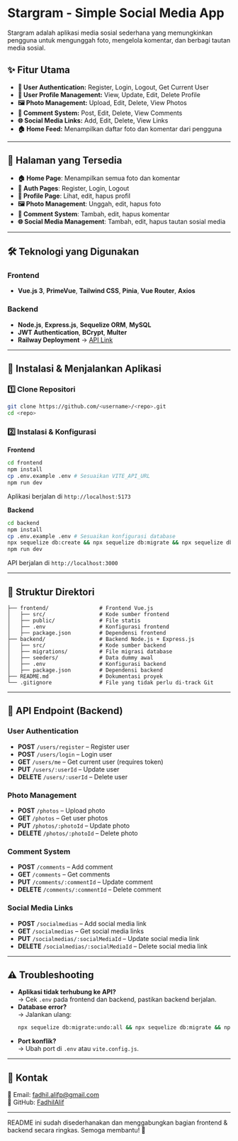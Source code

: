 


# Stargram - Simple Social Media App

Stargram adalah aplikasi media sosial sederhana yang memungkinkan pengguna untuk mengunggah foto, mengelola komentar, dan berbagi tautan media sosial.

## ✨ Fitur Utama

- **🔐 User Authentication:** Register, Login, Logout, Get Current User
- **👤 User Profile Management:** View, Update, Edit, Delete Profile
- **🖼 Photo Management:** Upload, Edit, Delete, View Photos
- **💬 Comment System:** Post, Edit, Delete, View Comments
- **🌐 Social Media Links:** Add, Edit, Delete, View Links
- **🏠 Home Feed:** Menampilkan daftar foto dan komentar dari pengguna

---

## 📄 Halaman yang Tersedia

- **🏠 Home Page**: Menampilkan semua foto dan komentar
- **🔐 Auth Pages**: Register, Login, Logout
- **👤 Profile Page**: Lihat, edit, hapus profil
- **🖼 Photo Management**: Unggah, edit, hapus foto
- **💬 Comment System**: Tambah, edit, hapus komentar
- **🌐 Social Media Management**: Tambah, edit, hapus tautan sosial media

---

## 🛠 Teknologi yang Digunakan

### **Frontend**
- **Vue.js 3**, **PrimeVue**, **Tailwind CSS**, **Pinia**, **Vue Router**, **Axios**

### **Backend**
- **Node.js**, **Express.js**, **Sequelize ORM**, **MySQL**
- **JWT Authentication**, **BCrypt**, **Multer**
- **Railway Deployment** → [API Link](https://mygram-finalproject2-hacktiv8.up.railway.app)

---

## 🚀 Instalasi & Menjalankan Aplikasi

### 1️⃣ Clone Repositori

```sh
git clone https://github.com/<username>/<repo>.git
cd <repo>
```

### 2️⃣ Instalasi & Konfigurasi

**Frontend**
```sh
cd frontend
npm install
cp .env.example .env # Sesuaikan VITE_API_URL
npm run dev
```
Aplikasi berjalan di `http://localhost:5173`

**Backend**
```sh
cd backend
npm install
cp .env.example .env # Sesuaikan konfigurasi database
npx sequelize db:create && npx sequelize db:migrate && npx sequelize db:seed:all
npm run dev
```
API berjalan di `http://localhost:3000`

---

## 📂 Struktur Direktori

```
├── frontend/                # Frontend Vue.js
│   ├── src/                 # Kode sumber frontend
│   ├── public/              # File statis
│   ├── .env                 # Konfigurasi frontend
│   ├── package.json         # Dependensi frontend
├── backend/                 # Backend Node.js + Express.js
│   ├── src/                 # Kode sumber backend
│   ├── migrations/          # File migrasi database
│   ├── seeders/             # Data dummy awal
│   ├── .env                 # Konfigurasi backend
│   ├── package.json         # Dependensi backend
├── README.md                # Dokumentasi proyek
└── .gitignore               # File yang tidak perlu di-track Git
```

---

## 🔗 API Endpoint (Backend)

### **User Authentication**
- **POST** `/users/register` – Register user
- **POST** `/users/login` – Login user
- **GET** `/users/me` – Get current user (requires token)
- **PUT** `/users/:userId` – Update user
- **DELETE** `/users/:userId` – Delete user

### **Photo Management**
- **POST** `/photos` – Upload photo
- **GET** `/photos` – Get user photos
- **PUT** `/photos/:photoId` – Update photo
- **DELETE** `/photos/:photoId` – Delete photo

### **Comment System**
- **POST** `/comments` – Add comment
- **GET** `/comments` – Get comments
- **PUT** `/comments/:commentId` – Update comment
- **DELETE** `/comments/:commentId` – Delete comment

### **Social Media Links**
- **POST** `/socialmedias` – Add social media link
- **GET** `/socialmedias` – Get social media links
- **PUT** `/socialmedias/:socialMediaId` – Update social media link
- **DELETE** `/socialmedias/:socialMediaId` – Delete social media link

---

## ⚠️ Troubleshooting

- **Aplikasi tidak terhubung ke API?**  
  → Cek `.env` pada frontend dan backend, pastikan backend berjalan.  
- **Database error?**  
  → Jalankan ulang:  
  ```sh
  npx sequelize db:migrate:undo:all && npx sequelize db:migrate && npx sequelize db:seed:all
  ```
- **Port konflik?**  
  → Ubah port di `.env` atau `vite.config.js`.

---

## 📩 Kontak

📧 Email: fadhil.alifp@gmail.com  
🐙 GitHub: [FadhilAlif](https://github.com/FadhilAlif)  

---

README ini sudah disederhanakan dan menggabungkan bagian frontend & backend secara ringkas. Semoga membantu! 🚀
